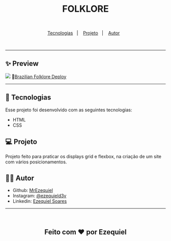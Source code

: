 <h1 align="center">FOLKLORE</h1>
<br>
<p align="center">
  <a href="#-tecnologias">Tecnologias</a>&nbsp;&nbsp;&nbsp;|&nbsp;&nbsp;&nbsp;
  <a href="#-projeto">Projeto</a>&nbsp;&nbsp;&nbsp;|&nbsp;&nbsp;&nbsp;
  <a href="#-autor">Autor</a>&nbsp;&nbsp;&nbsp;
</p>
<br>
<hr>

## ✨ Preview

<img src="https://i.imgur.com/GEgSpIz.png">
🔗<a href="https://brazilian-folklore.vercel.app" target="_blank">Brazilian Folklore Deploy</a>
<hr>

## 🚀 Tecnologias

Esse projeto foi desenvolvido com as seguintes tecnologias:

- HTML
- CSS

## 💻 Projeto

Projeto feito para praticar os displays grid e flexbox, na criação de um site com vários posicionamentos.

## 👨‍💻 Autor

- Github: <a href="https://github.com/">MrEzequiel
  </a>
- Instagram: <a href="https://www.instagram.com/ezequield3v/">@ezequield3v</a>
- Linkedin: <a href="https://www.linkedin.com/in/ezequiel-soares-da-silva-b64a64207">Ezequiel Soares</a>

<hr>
<br>
<h2 align="center">Feito com ♥ por Ezequiel</h2>
